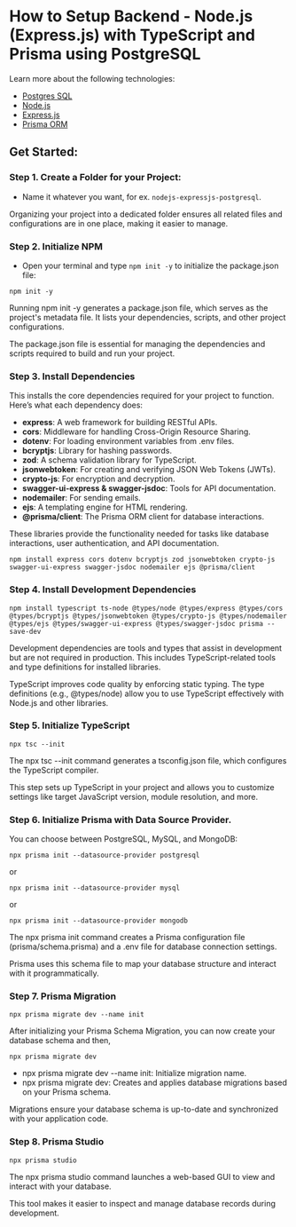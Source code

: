 # How to Setup Backend - Node.js (Express.js) with TypeScript and Prisma using PostgreSQL

Learn more about the following technologies:
- [Postgres SQL](https://www.postgresql.org/docs/current/)
- [Node.js](https://nodejs.org/docs/latest/api/)
- [Express.js](https://expressjs.com/)
- [Prisma ORM](https://www.prisma.io/docs/orm)

## Get Started:

### Step 1. Create a Folder for your Project:
- Name it whatever you want, for ex. `nodejs-expressjs-postgresql`.

Organizing your project into a dedicated folder ensures all related files and configurations are in one place, making it easier to manage.


### Step 2. Initialize NPM
- Open your terminal and type `npm init -y` to initialize the package.json file:
```console
npm init -y
```
Running npm init -y generates a package.json file, which serves as the project's metadata file. It lists your dependencies, scripts, and other project configurations.

The package.json file is essential for managing the dependencies and scripts required to build and run your project.


### Step 3. Install Dependencies
This installs the core dependencies required for your project to function. Here’s what each dependency does:
  
- **express**: A web framework for building RESTful APIs.
- **cors**: Middleware for handling Cross-Origin Resource Sharing.
- **dotenv**: For loading environment variables from .env files.
- **bcryptjs**: Library for hashing passwords.
- **zod**: A schema validation library for TypeScript.
- **jsonwebtoken**: For creating and verifying JSON Web Tokens (JWTs).
- **crypto-js**: For encryption and decryption.
- **swagger-ui-express & swagger-jsdoc**: Tools for API documentation.
- **nodemailer**: For sending emails.
- **ejs**: A templating engine for HTML rendering.
- **@prisma/client**: The Prisma ORM client for database interactions.

These libraries provide the functionality needed for tasks like database interactions, user authentication, and API documentation.

```console
npm install express cors dotenv bcryptjs zod jsonwebtoken crypto-js swagger-ui-express swagger-jsdoc nodemailer ejs @prisma/client
```


### Step 4. Install Development Dependencies
```console
npm install typescript ts-node @types/node @types/express @types/cors @types/bcryptjs @types/jsonwebtoken @types/crypto-js @types/nodemailer @types/ejs @types/swagger-ui-express @types/swagger-jsdoc prisma --save-dev
```
Development dependencies are tools and types that assist in development but are not required in production. This includes TypeScript-related tools and type definitions for installed libraries.

TypeScript improves code quality by enforcing static typing. The type definitions (e.g., @types/node) allow you to use TypeScript effectively with Node.js and other libraries.


### Step 5. Initialize TypeScript
```console
npx tsc --init
```
The npx tsc --init command generates a tsconfig.json file, which configures the TypeScript compiler.

This step sets up TypeScript in your project and allows you to customize settings like target JavaScript version, module resolution, and more.


### Step 6. Initialize Prisma with Data Source Provider. 
You can choose between PostgreSQL, MySQL, and MongoDB:
```console
npx prisma init --datasource-provider postgresql
```
or
```console
npx prisma init --datasource-provider mysql
```
or
```console
npx prisma init --datasource-provider mongodb
```
The npx prisma init command creates a Prisma configuration file (prisma/schema.prisma) and a .env file for database connection settings.

Prisma uses this schema file to map your database structure and interact with it programmatically.


### Step 7. Prisma Migration
```console
npx prisma migrate dev --name init
```
After initializing your Prisma Schema Migration, you can now create your database schema and then,
```console
npx prisma migrate dev
```
- npx prisma migrate dev --name init: Initialize migration name.
- npx prisma migrate dev: Creates and applies database migrations based on your Prisma schema.

Migrations ensure your database schema is up-to-date and synchronized with your application code.



### Step 8. Prisma Studio
```console
npx prisma studio
```
The npx prisma studio command launches a web-based GUI to view and interact with your database.

This tool makes it easier to inspect and manage database records during development.

